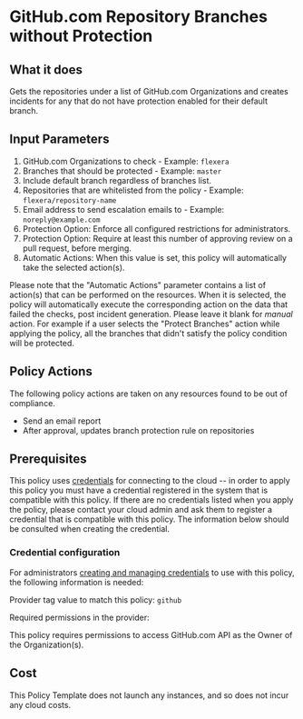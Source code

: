 # GitHub.com Repository Branches without Protection

## What it does

Gets the repositories under a list of GitHub.com Organizations and creates incidents for any that do not have protection enabled for their default branch.

## Input Parameters

1. GitHub.com Organizations to check - Example: `flexera`
1. Branches that should be protected - Example: `master`
1. Include default branch regardless of branches list.
1. Repositories that are whitelisted from the policy - Example: `flexera/repository-name`
1. Email address to send escalation emails to - Example: `noreply@example.com`
1. Protection Option: Enforce all configured restrictions for administrators.
1. Protection Option: Require at least this number of approving review on a pull request, before merging.
1. Automatic Actions: When this value is set, this policy will automatically take the selected action(s).

Please note that the "Automatic Actions" parameter contains a list of action(s) that can be performed on the resources. When it is selected, the policy will automatically execute the corresponding action on the data that failed the checks, post incident generation. Please leave it blank for *manual* action.
For example if a user selects the "Protect Branches" action while applying the policy, all the branches that didn't satisfy the policy condition will be protected.

## Policy Actions

The following policy actions are taken on any resources found to be out of compliance.

- Send an email report
- After approval, updates branch protection rule on repositories

## Prerequisites

This policy uses [credentials](https://docs.flexera.com/flexera/EN/Automation/ManagingCredentialsExternal.htm)
for connecting to the cloud -- in order to apply this policy you must have a credential registered in the system that is compatible with this policy. If there are no
credentials listed when you apply the policy, please contact your cloud admin and ask them to register a credential that is compatible with this policy. The information below should be consulted when creating the credential.

### Credential configuration

For administrators [creating and managing credentials](https://docs.flexera.com/flexera/EN/Automation/ManagingCredentialsExternal.htm) to use with this policy, the following information is needed:

Provider tag value to match this policy: `github`

Required permissions in the provider:

This policy requires permissions to access GitHub.com API as the Owner of the Organization(s).

## Cost

This Policy Template does not launch any instances, and so does not incur any cloud costs.

